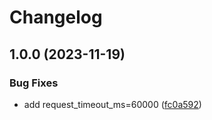 # Changelog

## 1.0.0 (2023-11-19)


### Bug Fixes

* add request_timeout_ms=60000 ([fc0a592](https://github.com/qahta0/RealTime-StockStream/commit/fc0a5925004813a3b5f03808324eeaef21125aa5))
